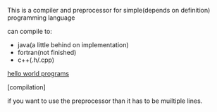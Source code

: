 This is a compiler and preprocessor for simple(depends on definition) programming language

can compile to:
* java(a little behind on implementation)
* fortran(not finished)
* c++(.h/.cpp)

[hello world programs](https://github.com/Melthen-bor/Gold/wiki/Hello-world)

[compilation]

if you want to use the preprocessor than it has to be muiltiple lines.
